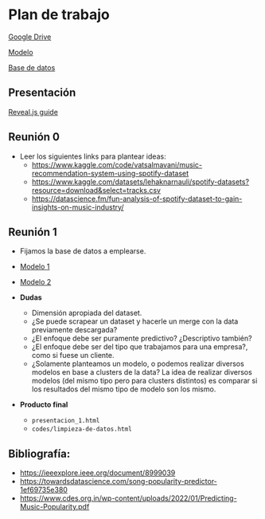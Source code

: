 # Plan de trabajo

[Google Drive](https://drive.google.com/drive/folders/17FhWbmf-yrM_O8_6QcMLvTLurjviZqyu)

[Modelo](https://www.kaggle.com/datasets/lehaknarnauli/spotify-datasets)

[Base de datos](https://www.kaggle.com/datasets/yamaerenay/spotify-dataset-19212020-600k-tracks?resource=download)

## Presentación

[Reveal.js guide](https://quarto.org/docs/presentations/revealjs/)

## Reunión 0

- Leer los siguientes links para plantear ideas:
    - <https://www.kaggle.com/code/vatsalmavani/music-recommendation-system-using-spotify-dataset>
    - <https://www.kaggle.com/datasets/lehaknarnauli/spotify-datasets?resource=download&select=tracks.csv>
    - <https://datascience.fm/fun-analysis-of-spotify-dataset-to-gain-insights-on-music-industry/>

## Reunión 1

- Fijamos la base de datos a emplearse.

- [Modelo 1](https://adrian-mb97.medium.com/predicting-the-odds-a-song-of-reaching-the-billboard-hot-100-d48776da386b)

- [Modelo 2](https://github.com/jesperhemmingsson/Spotify-EDA)

- **Dudas** 
    - Dimensión apropiada del dataset.
    - ¿Se puede scrapear un dataset y 
    hacerle un merge con la data previamente descargada?
    - ¿El enfoque debe ser puramente predictivo? ¿Descriptivo también?
    - ¿El enfoque debe ser del tipo que trabajamos para una empresa?, como si fuese un cliente.
    - ¿Solamente planteamos un modelo, o podemos realizar diversos modelos en base a clusters de la data? 
    La idea de realizar diversos modelos (del mismo tipo pero para clusters distintos) es comparar si los resultados del mismo tipo de modelo son los mismo. 

- **Producto final**
    - `presentacion_1.html` 
    - `codes/limpieza-de-datos.html` 

## Bibliografía:

- https://ieeexplore.ieee.org/document/8999039
- https://towardsdatascience.com/song-popularity-predictor-1ef69735e380
- https://www.cdes.org.in/wp-content/uploads/2022/01/Predicting-Music-Popularity.pdf
